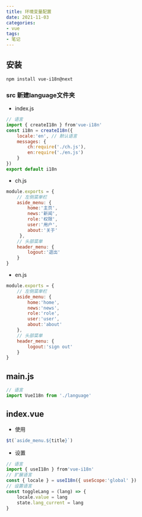```yaml
---
title: 环境变量配置
date: 2021-11-03
categories:
- vue
tags:
- 笔记
---
```


## 安装
```npm
npm install vue-i18n@next
```
### src 新建language文件夹  
+ index.js
```js
// 语言
import { createI18n } from'vue-i18n'
const i18n = createI18n({
    locale:'en', // 默认语言
    messages: {
        ch:require('./ch.js'),
        en:require('./en.js')
    }
})
export default i18n
```
+ ch.js
```js
module.exports = {
    // 左侧菜单栏
    aside_menu: {
        home:'主页',
        news:'新闻',
        role:'权限',
        user:'用户',
        about:'关于'
     },
    // 头部菜单
    header_menu: {
        logout:'退出'
    }
}
```
+ en.js 
```js
module.exports = {
    // 左侧菜单栏
    aside_menu: {
        home:'home',
        news:'news',
        role:'role',
        user:'user',
        about:'about'
    },
    // 头部菜单
    header_menu: {
        logout:'sign out'
    }
}
```
## main.js
```js
// 语言
import VueI18n from './language'
```
## index.vue
- 使用
```js
$t(`aside_menu.${title}`)
```
- 设置
```js
// 语言
import { useI18n } from'vue-i18n'
// 扩展语言
const { locale } = useI18n({ useScope:'global' })
// 设置语言
const toggleLang = (lang) => {
    locale.value = lang
    state.lang_current = lang
}
```
